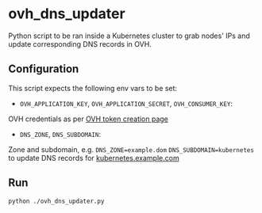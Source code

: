 ovh_dns_updater
===============

Python script to be ran inside a Kubernetes cluster to grab nodes' IPs and update corresponding DNS records in OVH.

Configuration
-------------

This script expects the following env vars to be set:

- `OVH_APPLICATION_KEY`, `OVH_APPLICATION_SECRET`, `OVH_CONSUMER_KEY`:

OVH credentials as per [OVH token creation page](https://api.ovh.com/createToken/index.cgi?GET=/*&PUT=/*&POST=/*&DELETE=/*)

- `DNS_ZONE`, `DNS_SUBDOMAIN`:

Zone and subdomain, e.g. `DNS_ZONE=example.dom` `DNS_SUBDOMAIN=kubernetes` to update DNS records for [kubernetes.example.com](kubernetes.example.com)

Run
---

    python ./ovh_dns_updater.py
